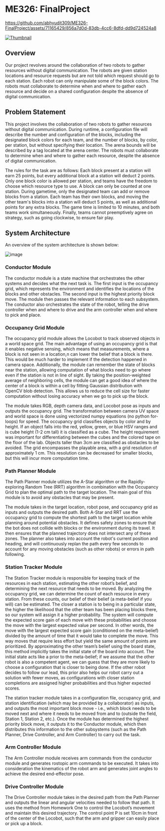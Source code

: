 # ME326: FinalProject

https://github.com/abhyudit309/ME326-FinalProject/assets/71165429/856a7d0d-83db-4cc6-8dfd-dd9d724524a8

[![Thumbnail](https://img.youtube.com/vi/F3Mx3NWDFKo/sddefault.jpg)](https://www.youtube.com/watch?v=F3Mx3NWDFKo)

## Overview

Our project revolves around the collaboration of two robots to gather resources without digital communication. The robots are given station locations and resource requests but are not told which request should go to each station. Each robot can only manipulate some of the block colors. The robots must collaborate to determine when and where to gather each resource and decide on a shared configuration despite the absence of digital communication.

## Problem Statement

This project involves the collaboration of two robots to gather resources without digital communication. During runtime, a configuration file will describe the number and configuration of the blocks, including the designated block colors for each team, and the number of blocks, by color, per station, but without specifying their location. The arena bounds will be described by a tag located at the arena center. The robots must collaborate to determine when and where to gather each resource, despite the absence of digital communication.

The rules for the task are as follows: Each block present at a station will earn 25 points, but every additional block at a station will deduct 2 points. Only one block color is allowed per station, and teams have the freedom to choose which resource type to use. A block can only be counted at one station. During gametime, only the designated team can add or remove blocks from a station. Each team has their own blocks, and moving the other team's blocks into a station will deduct 5 points, as well as additional points for any extra blocks. The game time is limited to 10 minutes, and both teams work simultaneously. Finally, teams cannot preemptively agree on strategy, such as going clockwise, to ensure fair play.

## System Architecture

An overview of the system architecture is shown below:

![image](https://i.imgur.com/nKLskFs.png)

### Conductor Module

The conductor module is a state machine that orchestrates the other systems and decides what the next task is. The first input is the occupancy grid, which represents the environment and identifies the locations of the blocks and other obstacles. The second input is the highest priority block move. The module then passes the relevant information to each subsystem. The conductor also orchestrates the state of the robot, telling the drive controller when and where to drive and the arm controller when and where to pick and place.

### Occupancy Grid Module

The occupancy grid module allows the Locobot to track observed objects in a world space grid. The main advantage of using an occupancy grid is that it enables negative sensing, which means that measurements, where a block is not seen in a location,n can lower the belief that a block is there. This would be much harder to implement if the detection happened in camera space. Additionally, the module can remember the state of blocks near the station, allowing computation of what blocks need to go where even if the station is not in line of sight. By taking the position-weighted average of neighboring cells, the module can get a good idea of where the center of a block is within a cell by fitting Gaussian distribution with OpenCV blob detection. This allows us to reduce the cell size for faster computation without losing accuracy when we go to pick up the block.

The module takes RGB, depth camera data, and Locobot pose as inputs and outputs the occupancy grid. The transformation between camera UV space and world space is done using vectorized numpy equations (no python for-loops) for speed. The occupancy grid classifies objects by color and by height. If an object falls into the red, yellow, green, or blue HSV ranges and is cube height (1-2 cm tall) it is classified as a cube. The height requirement was important for differentiating between the cubes and the colored tape on the floor of the lab. Objects taller than 3cm are classified as obstacles to be avoided.  The grid encompasses the playable area, with a grid resolution of approximately 1 cm. This resolution can be decreased for smaller blocks, but this will incur more computation time. 

### Path Planner Module

The Path Planner module utilizes the A-Star algorithm or the Rapidly-exploring Random Tree (RRT) algorithm in combination with the Occupancy Grid to plan the optimal path to the target location. The main goal of this module is to avoid any obstacles that may be present. 

The module takes in the target location, robot pose, and occupancy grid as inputs and outputs the desired path. Both A-Star and RRT use the occupancy grid to compute the shortest path to the target location while planning around potential obstacles. It defines safety zones to ensure that the bot does not collide with blocks or the environment during its travel. It then ensures that the planned trajectory does not intersect any of these zones.  The planner also takes into account the robot's current position and heading, and will continuously replan the path every few seconds to account for any moving obstacles (such as other robots) or errors in path following. 

### Station Tracker Module

The Station Tracker module is responsible for keeping track of the resources in each station, estimating the other robot’s belief, and determining the next resource that needs to be moved. By analyzing the occupancy grid, we can determine the count of each resource in every station. From these counts, our belief of their belief (a meta-belief if you will) can be estimated. The closer a station is to being in a particular state, the higher the likelihood that the other team has been placing blocks there, so our system will assign it a higher probability. The system will compute the expected score gain of each move with these probabilities and choose the move with the largest expected value per second. In other words, the move with the largest expected score gain (conditioned on the meta-belief) divided by the amount of time that it would take to complete the move. This way moves that require less effort but yield the same amount of points are prioritized. By approximating the other team’s belief using the board state, this method implicitly takes the initial state of the board into account. The initial state acts like a prior to the meta-belief; if we assume that the other robot is also a competent agent, we can guess that they are more likely to choose a configuration that is closer to being done. If the other robot decides to follow our lead, this prior also helps our robot carry out a solution with fewer moves, as configurations with closer station completions are assigned higher probabilities and thus higher expected scores.

The station tracker module takes in a configuration file, occupancy grid, and station identification (which may be provided by a collaborator) as inputs, and outputs the most important block move - i.e., which block needs to be moved next and where it needs to be moved from and to (outside the field, Station 1, Station 2, etc.). Once the module has determined the highest priority block move, it outputs it to the Conductor module, which then distributes this information to the other subsystems (such as the Path Planner, Drive Controller, and Arm Controller) to carry out the task.

### Arm Controller Module

The Arm Controller module receives arm commands from the conductor module and generates rostopic arm commands to be executed. It takes into consideration the kinematics of the robot arm and generates joint angles to achieve the desired end-effector pose.

### Drive Controller Module

The Drive Controller module takes in the desired path from the Path Planner and outputs the linear and angular velocities needed to follow that path. It uses the method from Homework One to control the Locobot’s movement and maintain this desired trajectory. The control point P is set 10cm in front of the center of the Locobot, such that the arm and gripper can easily place or pick up a block.
